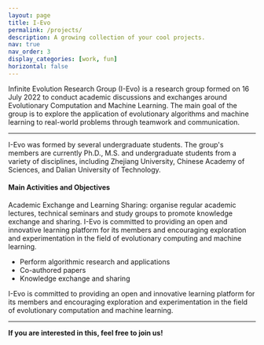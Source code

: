 ```yaml
---
layout: page
title: I-Evo
permalink: /projects/
description: A growing collection of your cool projects.
nav: true
nav_order: 3
display_categories: [work, fun]
horizontal: false
---
```


Infinite Evolution Research Group (I-Evo) is a research group formed on 16 July 2022 to conduct academic discussions and exchanges around Evolutionary Computation and Machine Learning. The main goal of the group is to explore the application of evolutionary algorithms and machine learning to real-world problems through teamwork and communication.

---

I-Evo was formed by several undergraduate students. The group's members are currently Ph.D., M.S. and undergraduate students from a variety of disciplines, including Zhejiang University, Chinese Academy of Sciences, and Dalian University of Technology.

#### Main Activities and Objectives


Academic Exchange and Learning Sharing: organise regular academic lectures, technical seminars and study groups to promote knowledge exchange and sharing.
I-Evo is committed to providing an open and innovative learning platform for its members and encouraging exploration and experimentation in the field of evolutionary computing and machine learning.

<ul>
    <li>Perform algorithmic research and applications</li>
    <li>Co-authored papers</li>
    <li>Knowledge exchange and sharing</li>
</ul>

I-Evo is committed to providing an open and innovative learning platform for its members and encouraging exploration and experimentation in the field of evolutionary computation and machine learning.

---

**If you are interested in this, feel free to join us!**
